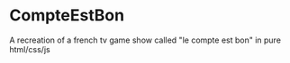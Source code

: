 # CompteEstBon
A recreation of a french tv game show called "le compte est bon" in pure html/css/js
